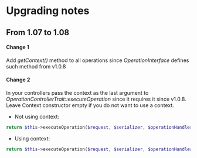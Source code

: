# Upgrading notes

## From 1.07 to 1.08

#### Change 1
Add *getContext()* method to all operations since *OperationInterface* defines such method from v1.0.8

#### Change 2
In your controllers pass the context as the last argument to *OperationControllerTrait::executeOperation* since it requires it
since v1.0.8. Leave Context constructor empty if you do not want to use a context.

- Not using context:
```php
return $this->executeOperation($request, $serializer, $operationHandler, new Context());
```

- Using context:
```php
return $this->executeOperation($request, $serializer, $operationHandler, new Context('client'));
```

